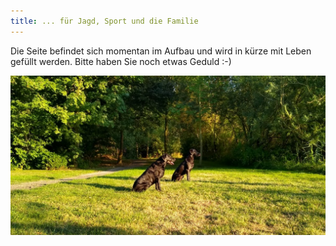 ```yaml
---
title: ... für Jagd, Sport und die Familie
---
```

Die Seite befindet sich momentan im Aufbau und wird in kürze mit Leben gefüllt werden.
Bitte haben Sie noch etwas Geduld :-)

![Reggae vom Keien Fenn & Work and More Hannah](assets/hannah-reggae.jpeg "Reggae und Hannah")
